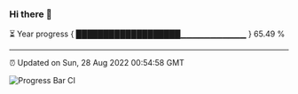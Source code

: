 ### Hi there 👋

⏳ Year progress { ███████████████████▁▁▁▁▁▁▁▁▁▁▁ } 65.49 %

---

⏰ Updated on Sun, 28 Aug 2022 00:54:58 GMT

![Progress Bar CI](https://github.com/Shyam-Makwana/GitHub-Actions-Demo/workflows/Progress%20Bar%20CI/badge.svg)

